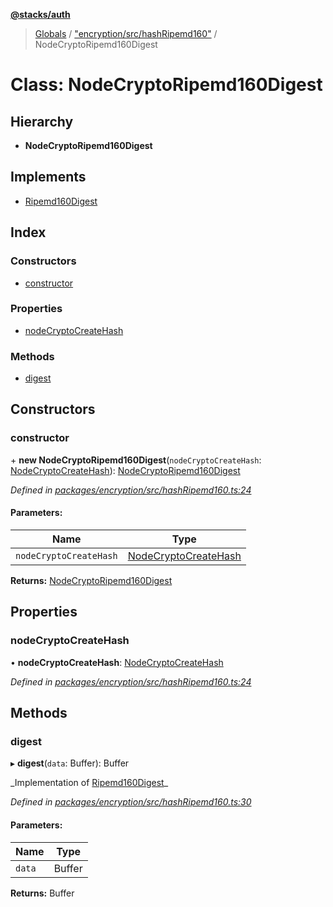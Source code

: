 **[@stacks/auth](../README.md)**

> [Globals](../globals.md) / ["encryption/src/hashRipemd160"](../modules/_encryption_src_hashripemd160_.md) / NodeCryptoRipemd160Digest

# Class: NodeCryptoRipemd160Digest

## Hierarchy

- **NodeCryptoRipemd160Digest**

## Implements

- [Ripemd160Digest](../interfaces/_encryption_src_hashripemd160_.ripemd160digest.md)

## Index

### Constructors

- [constructor](_encryption_src_hashripemd160_.nodecryptoripemd160digest.md#constructor)

### Properties

- [nodeCryptoCreateHash](_encryption_src_hashripemd160_.nodecryptoripemd160digest.md#nodecryptocreatehash)

### Methods

- [digest](_encryption_src_hashripemd160_.nodecryptoripemd160digest.md#digest)

## Constructors

### constructor

\+ **new NodeCryptoRipemd160Digest**(`nodeCryptoCreateHash`: [NodeCryptoCreateHash](../modules/_encryption_src_hashripemd160_.md#nodecryptocreatehash)): [NodeCryptoRipemd160Digest](_encryption_src_hashripemd160_.nodecryptoripemd160digest.md)

_Defined in [packages/encryption/src/hashRipemd160.ts:24](https://github.com/blockstack/blockstack.js/blob/26419086/packages/encryption/src/hashRipemd160.ts#L24)_

#### Parameters:

| Name                   | Type                                                                                      |
| ---------------------- | ----------------------------------------------------------------------------------------- |
| `nodeCryptoCreateHash` | [NodeCryptoCreateHash](../modules/_encryption_src_hashripemd160_.md#nodecryptocreatehash) |

**Returns:** [NodeCryptoRipemd160Digest](_encryption_src_hashripemd160_.nodecryptoripemd160digest.md)

## Properties

### nodeCryptoCreateHash

• **nodeCryptoCreateHash**: [NodeCryptoCreateHash](../modules/_encryption_src_hashripemd160_.md#nodecryptocreatehash)

_Defined in [packages/encryption/src/hashRipemd160.ts:24](https://github.com/blockstack/blockstack.js/blob/26419086/packages/encryption/src/hashRipemd160.ts#L24)_

## Methods

### digest

▸ **digest**(`data`: Buffer): Buffer

_Implementation of [Ripemd160Digest](../interfaces/\_encryption_src_hashripemd160_.ripemd160digest.md)\_

_Defined in [packages/encryption/src/hashRipemd160.ts:30](https://github.com/blockstack/blockstack.js/blob/26419086/packages/encryption/src/hashRipemd160.ts#L30)_

#### Parameters:

| Name   | Type   |
| ------ | ------ |
| `data` | Buffer |

**Returns:** Buffer

